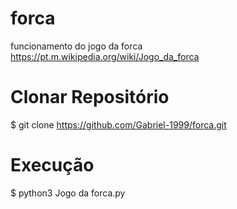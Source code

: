 # forca
funcionamento do jogo da forca https://pt.m.wikipedia.org/wiki/Jogo_da_forca

# Clonar Repositório

$ git clone https://github.com/Gabriel-1999/forca.git

# Execução

$ python3 Jogo da forca.py
